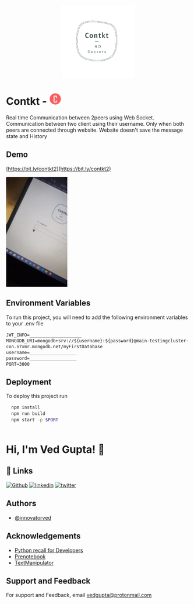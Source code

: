 
<p align="center">
  <img src="https://raw.githubusercontent.com/innovatorved/Contkt-2.o/main/public/logo.png" alt="Contkt Logo" height=200 width=200/>
</p>

# Contkt  - ![Logo](https://raw.githubusercontent.com/innovatorved/Contkt-2.o/main/public/favicon-32x32.png)

Real time Communication between 2peers using Web Socket. Communication between two client using their username. Only when both peers are connected through website. Website doesn't save the message state and History


## Demo

[https://bit.ly/contkt2](https://bit.ly/contkt2)

 <img src="https://raw.githubusercontent.com/innovatorved/Contkt-2.o/main/public/contktGif.gif" alt="Contkt Logo" height=300/>

## Environment Variables

To run this project, you will need to add the following environment variables to your .env file

```ENV
JWT_INFO=____________________
MONGODB_URI=mongodb+srv://${username}:${password}@main-testingcluster-con.n7xmr.mongodb.net/myFirstDatabase
username=__________________
password=__________________
PORT=3000

```
## Deployment

To deploy this project run

```bash
  npm install 
  npm run build
  npm start -p $PORT
  
```


# Hi, I'm Ved Gupta! 👋


## 🔗 Links
[![Github](https://img.shields.io/badge/github-000?style=for-the-badge&logo=github&logoColor=white)](https://github.com/innovatorved/)
[![linkedin](https://img.shields.io/badge/linkedin-0A66C2?style=for-the-badge&logo=linkedin&logoColor=white)](https://in.linkedin.com/in/innovatorved)
[![twitter](https://img.shields.io/badge/twitter-1DA1F2?style=for-the-badge&logo=twitter&logoColor=white)](https://twitter.com/innovatorved)


## Authors

- [@innovatorved](https://www.github.com/innovatorved)

## Acknowledgements

 - [Python recall for Developers](https://github.com/innovatorved/python-recall)
 - [Prenotebook](https://github.com/innovatorved/PreNotebook)
 - [TextManipulator](https://github.com/innovatorved/TextManipulator)
## Support and Feedback

For support and Feedback, email vedgupta@protonmail.com

